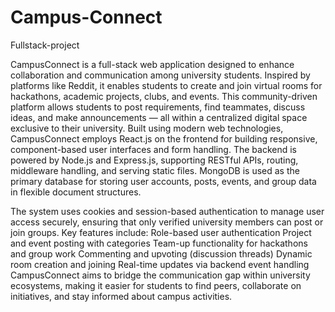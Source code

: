 # Campus-Connect
Fullstack-project

CampusConnect is a full-stack web application designed to enhance collaboration and communication among university students. Inspired by platforms like Reddit, it enables students to create and join virtual rooms for hackathons, academic projects, clubs, and events. This community-driven platform allows students to post requirements, find teammates, discuss ideas, and make announcements — all within a centralized digital space exclusive to their university.
Built using modern web technologies, CampusConnect employs React.js on the frontend for building responsive, component-based user interfaces and form handling. The backend is powered by Node.js and Express.js, supporting RESTful APIs, routing, middleware handling, and serving static files. MongoDB is used as the primary database for storing user accounts, posts, events, and group data in flexible document structures.

The system uses cookies and session-based authentication to manage user access securely, ensuring that only verified university members can post or join groups. Key features include:
Role-based user authentication
Project and event posting with categories
Team-up functionality for hackathons and group work
Commenting and upvoting (discussion threads)
Dynamic room creation and joining
Real-time updates via backend event handling
CampusConnect aims to bridge the communication gap within university ecosystems, making it easier for students to find peers, collaborate on initiatives, and stay informed about campus activities.

